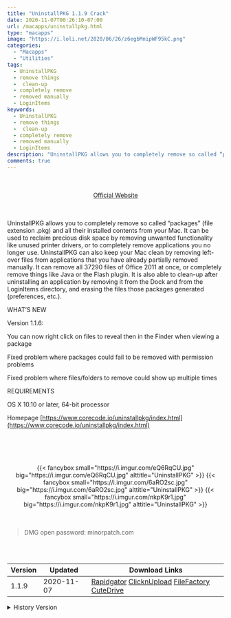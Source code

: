 ```yaml
---
title: "UninstallPKG 1.1.9 Crack"
date: 2020-11-07T00:26:10-07:00
url: /macapps/uninstallpkg.html
type: "macapps"
image: "https://i.loli.net/2020/06/26/z6egbMnipWF95kC.png"
categories:
  - "Macapps"
  - "Utilities"
tags:
  - UninstallPKG
  - remove things
  -  clean-up
  - completely remove
  - removed manually
  - LoginItems
keywords:
  - UninstallPKG
  - remove things
  -  clean-up
  - completely remove
  - removed manually
  - LoginItems
description: "UninstallPKG allows you to completely remove so called “packages” (file extension .pkg) and all their installed contents from your Mac"
comments: true
---
```


<br/>
<br/>
<center>
<a href="https://www.corecode.io/uninstallpkg/index.html" target="blank"><div class="border border-blue-500 rounded-lg transition duration-500 
    ease-in-out w-48 text-lg text-blue-500 text-center px-2 hover:bg-blue-500 hover:text-white">
  Official Website 
</div></a>
</center>
<br/>
<br/>

UninstallPKG allows you to completely remove so called “packages” (file extension .pkg) and all their installed contents from your Mac. It can be used to reclaim precious disk space by removing unwanted functionality like unused printer drivers, or to completely remove applications you no longer use. UninstallPKG can also keep your Mac clean by removing left-over files from applications that you have already partially removed manually. It can remove all 37290 files of Office 2011 at once, or completely remove things like Java or the Flash plugin. It is also able to clean-up after uninstalling an application by removing it from the Dock and from the LoginItems directory, and erasing the files those packages generated (preferences, etc.).

WHAT’S NEW

Version 1.1.6:

You can now right click on files to reveal then in the Finder when viewing a package

Fixed problem where packages could fail to be removed with permission problems

Fixed problem where files/folders to remove could show up multiple times

REQUIREMENTS

OS X 10.10 or later, 64-bit processor

Homepage [https://www.corecode.io/uninstallpkg/index.html](https://www.corecode.io/uninstallpkg/index.html)

<br/>
<br/>
<script async src="https://pagead2.googlesyndication.com/pagead/js/adsbygoogle.js"></script>
<ins class="adsbygoogle"
     style="display:block; text-align:center;"
     data-ad-layout="in-article"
     data-ad-format="fluid"
     data-ad-client="ca-pub-8746275014476192"
     data-ad-slot="5144997159"></ins>
<script>
     (adsbygoogle = window.adsbygoogle || []).push({});
</script>
<br/>
<br/>


<center>

<div class="w-full grid grid-cols-3 flex gap-2">
{{< fancybox small="https://i.imgur.com/eQ6RqCU.jpg" big="https://i.imgur.com/eQ6RqCU.jpg" alttitle="UninstallPKG" >}}
{{< fancybox small="https://i.imgur.com/6aRO2sc.jpg" big="https://i.imgur.com/6aRO2sc.jpg" alttitle="UninstallPKG" >}}
{{< fancybox small="https://i.imgur.com/nkpK9r1.jpg" big="https://i.imgur.com/nkpK9r1.jpg" alttitle="UninstallPKG" >}}
</div>

</center>

<br/>
<br/>


> DMG open password: minorpatch.com

<br/>

<br/>
<div id="history_version" class="history_version">

| Version | Updated | Download Links |
| ---- | ---- | ---- |
| 1.1.9 | 2020-11-07 | [Rapidgator](https://ouo.io/Az2YV5)   [ClicknUpload](https://ouo.io/09UM0J)   [FileFactory](https://ouo.io/dWpngPd)   [CuteDrive](https://ouo.io/wQX2aZ) |
<details>
<summary>History Version</summary>

| Version | Updated | Download Links |
| ---- | ---- | ---- |
| 1.1.8 | 2020-09-12 | [UsersCloud](https://ouo.io/NIs34A)   [ClicknUpload](https://ouo.io/giSiBI)   [FileFactory](https://ouo.io/6a81AY)   [CuteDrive](https://ouo.io/yzLlvkX) |
| 1.1.7.1343 | 2020-06-26 | [UsersCloud](https://ouo.io/D6yh5N)   [ClicknUpload](https://ouo.io/4SGBPSS)   [FileFactory](https://ouo.io/rarXXxq)   [CuteDrive](https://ouo.io/ia0thM) |
</details>

</div>
